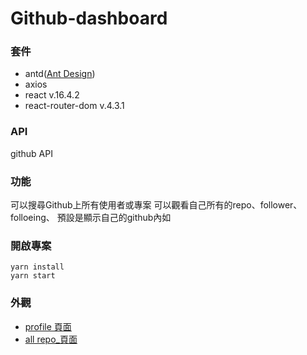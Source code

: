 # Github-dashboard

### 套件

- antd([Ant Design](https://ant.design))
- axios
- react v.16.4.2
- react-router-dom  v.4.3.1

### API

github API

### 功能

可以搜尋Github上所有使用者或專案
可以觀看自己所有的repo、follower、folloeing、
預設是顯示自己的github內如

### 開啟專案

```javascript=
yarn install
yarn start
```

### 外觀
  - [profile 頁面](https://github.com/ChaoTzuJung/github-dashboard/blob/master/public/image/profile.png?raw=true)
  - [all repo_頁面](https://github.com/ChaoTzuJung/github-dashboard/blob/master/public/image/all_repo.png?raw=truea)
  
  
